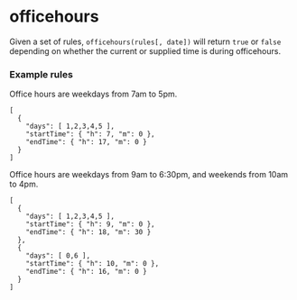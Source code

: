 officehours
====

Given a set of rules, `officehours(rules[, date])` will return `true` or `false` depending on whether the current or supplied time is during officehours.

### Example rules
Office hours are weekdays from 7am to 5pm.
```
[
  { 
    "days": [ 1,2,3,4,5 ],
    "startTime": { "h": 7, "m": 0 }, 
    "endTime": { "h": 17, "m": 0 }
  }
]
```

Office hours are weekdays from 9am to 6:30pm, and weekends from 10am to 4pm.
```
[
  { 
    "days": [ 1,2,3,4,5 ],
    "startTime": { "h": 9, "m": 0 }, 
    "endTime": { "h": 18, "m": 30 }
  },
  { 
    "days": [ 0,6 ],
    "startTime": { "h": 10, "m": 0 }, 
    "endTime": { "h": 16, "m": 0 }
  }
]
```
